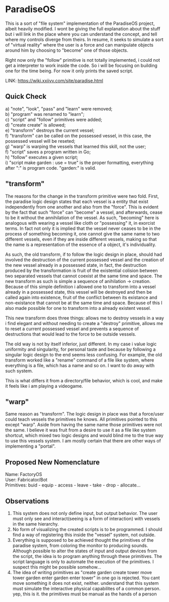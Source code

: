 # ParadiseOS
This is a sort of "file system" implementation of the ParadiseOS project, albeit heavily modified. I wont be
giving the full explanation about the stuff but i will link in the place where you can understand the concept, and
tell where my controls diverge from theirs. In resume, it seeks to simulate a sort of "virtual reality" where the user 
is a force and can manipulate objects around him by choosing to "become" one of those objects.

Right now only the "follow" primitive is not totally implemented, i could not get a interpreter to work inside the code. So i will
be focusing on building one for the time being. For now it only prints the saved script.

LINK: https://wiki.xxiivv.com/site/paradise.html

## Quick Check
a) "note", "look", "pass" and "learn" were removed;  
b) "program" was renamed to "learn";  
c) "script" and "follow" primitives were added;  
d) "create create" is allowed;  
e) "transform" destroys the current vessel;  
f) "transform" can be called on the possessed vessel, in this case, the possessed vessel will be reseted;  
g) "warp" is warping the vessels that learned this skill, not the user;  
f) "script" saves a program written in Go;  
h) "follow" executes a given script;  
i) "script make garden : use = true" is the proper formatting, everything after ":" is program code. "garden:" is valid.

## "transform"
The reasons for the change in the transform primitive were two fold. First, the paradise logic design states that
each vessel is a entity that exist independently from one another and also from the "force". This is evident by the 
fact that such "force" can "become" a vessel, and afterwards, cease to be it without the annihilation of the vessel. 
As such, "becoming" here is analogous with wearing a vessel like cloth or "possessing" it, in exorcist terms. In fact 
not only it is implied that the vessel never ceases to be in the process of something becoming it, one cannot give 
the same name to two different vessels, even if they are inside different vessels, making so that the name is a 
representation of the essence of a object, it's individuality.  

As such, the old transform, if to follow the logic design in place, should had involved the destruction of the current 
possessed vessel and the creation of the new vessel already in a possessed state, in fact, the destruction produced 
by the transformation is fruit of the existential colision between two separated vessels that cannot coexist at the 
same time and space. The new transform as such is simple a sequence of anihilation -> creation. Because of this simple
definition i allowed one to transform into a vessel already in a possessed state, this vessel will be destroyed and 
then be called again into existence, fruit of the conflict between its existance and non-existance that cannot be at
the same time and space. Because of this I also made possible for one to transform into a already existent vessel.  

This new transform does three things: allows me to destroy vessels in a way i find elegant and without needing to create
a "destroy" primitive, allows me to reset a current possessed vessel and prevents a sequence of destructions that would 
lead to the force to be outside vessels.

The old way is not by itself inferior, just different. In my case i value logic uniformity and singularity, for personal 
taste and because by following a singular logic design to the end seems less confusing. For example, the old transform 
worked like a "rename" command of a file like system, where everything is a file, which has a name and so on. I want to
do away with such system.  

This is what differs it from a directory/file behavior, which is cool, and make it feels like i am playing a videogame.

## "warp"
Same reason as "transform". The logic design in place was that a force/user could teach vessels the primitives he knows. All primitives pointed to this except "warp". Aside from having the same name those primitives were not the same. I believe it was fruit from a desire to use it as a file like system shortcut, which mixed two logic designs and would blind me to the true way to use this vessels system. I am mostly certain that there are other ways of implementing a "portal".

## Proposed New Nomenclature
Name: FactoryOS  
User: Fabricator/Bot    
Primitives: buid - equip - access - leave - take - drop - allocate...  

## Observations
1. This system does not only define input, but output behavior. The user must only see and interact(seeing is a form of interaction)
with vessels in the same hierarchy.  
2. No form of visualizing the created scripts is to be programmed. I should find a way of registering this inside the "vessel" system, not outside.
3. Everything is supposed to be achieved thought the primitives of the paradise system, from coloring the monitor to producing sounds. Although possible to alter the states of input and output devices from the script, the idea is to program anything through these primitives. The script language is only to automate the execution of the primitives. I suspect this might be possible somehow...
4.  The idea of writing primitives as "create garden create tower move tower garden enter garden enter tower" in one go is rejected. You cant move something it does not exist, neither.
understand that this system must simulate the interactive physical capabilites of a common person. yep, this is it. the primitives must be manual as the
hands of a person
